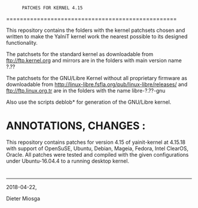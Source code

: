           PATCHES FOR KERNEL 4.15
==================================================

This repository contains the folders with the
kernel patchsets chosen and written to make the 
YaIniT kernel work the nearest possible to its designed functionality.

The patchsets for the standard kernel as downloadable from 
ftp://ftp.kernel.org    and mirrors
are in the folders with main version name  ?.??

The patchsets for the GNU/Libre Kernel without all proprietary
firmware as downloadable from 
http://linux-libre.fsfla.org/pub/linux-libre/releases/     and     ftp://ftp.linux.org.tr 
are in the folders with the name libre-?.??-gnu

Also use the scripts deblob*  for generation of the GNU/Libre kernel.

ANNOTATIONS, CHANGES :
============================================

This repository contains patches for version 4.15 of yainit-kernel at 4.15.18 with 
support of OpenSuSE, Ubuntu, Debian, Mageia, Fedora, Intel ClearOS, Oracle.
All patches were tested and compiled with the given configurations under Ubuntu-16.04.4
to a running desktop kernel. 
#

------------------------------------------------------------------------------------------------------------------

2018-04-22, 

Dieter Miosga 
 
